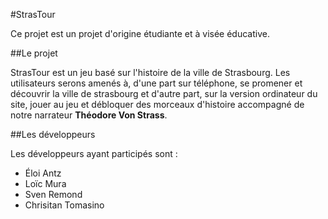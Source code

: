 #StrasTour

Ce projet est un projet d'origine étudiante et à visée éducative.

##Le projet

StrasTour est un jeu basé sur l'histoire de la ville de Strasbourg. Les utilisateurs serons 
amenés à, d'une part sur téléphone, se promener et découvrir la ville de strasbourg et d'autre 
part, sur la version ordinateur du site, jouer au jeu et débloquer des morceaux d'histoire 
accompagné de notre narrateur **Théodore Von Strass**.

##Les développeurs

Les développeurs ayant participés sont :
- Éloi Antz
- Loïc Mura
- Sven Remond
- Chrisitan Tomasino
